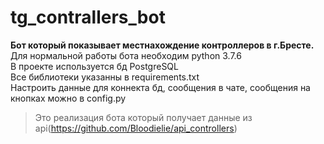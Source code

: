 # tg_contrallers_bot
**Бот который показывает местнахождение контроллеров в г.Бресте.**  
Для нормальной работы бота необходим python 3.7.6  
В проекте используется бд PostgreSQL  
Все библиотеки указанны в requirements.txt  
Настроить данные для коннекта бд, сообщения в чате, сообщения на кнопках можно в config.py
> Это реализация бота который получает данные из api(https://github.com/Bloodielie/api_controllers)
